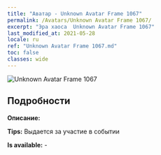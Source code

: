 ```yaml
---
title: "Аватар - Unknown Avatar Frame 1067"
permalink: /Avatars/Unknown Avatar Frame 1067/
excerpt: "Эра хаоса  Unknown Avatar Frame 1067"
last_modified_at: 2021-05-28
locale: ru
ref: "Unknown Avatar Frame 1067.md"
toc: false
classes: wide
---
```

 ![Unknown Avatar Frame 1067](/images/a/avatarFrame_67.png)

## Подробности

 **Описание:**  

 **Tips:** Выдается за участие в событии 

 **Is available:**  - 

